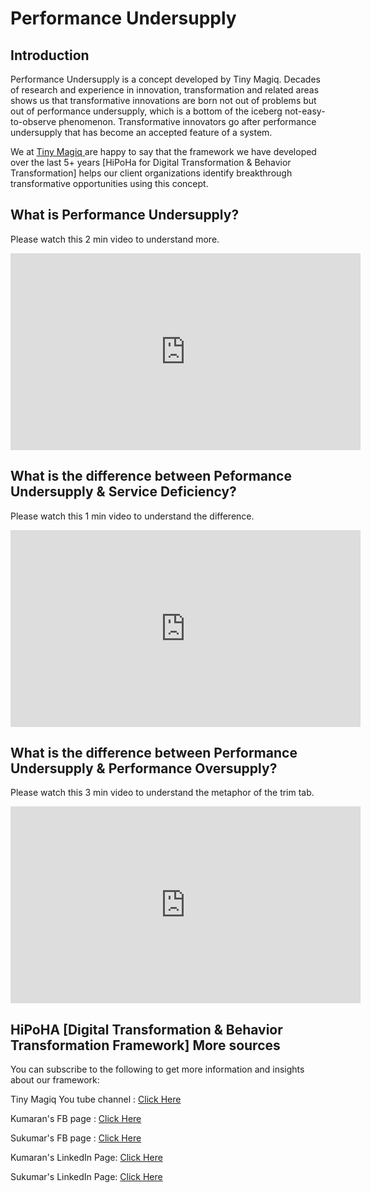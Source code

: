 # Performance Undersupply

## Introduction

Performance Undersupply is a concept developed by Tiny Magiq. Decades of research and experience in innovation, transformation and related areas shows us that transformative innovations are born not out of problems but out of performance undersupply, which is a bottom of the iceberg not-easy-to-observe phenomenon. Transformative innovators go after performance undersupply that has become an accepted feature of a system. 
 
We at <a href="https://tinymagiq.com"> Tiny Magiq </a> are happy to say that the framework we have developed over the last 5+ years [HiPoHa for Digital Transformation & Behavior Transformation] helps our client organizations identify breakthrough transformative opportunities using this concept.

## What is Performance Undersupply? 

Please watch this 2 min video to understand more. 

<iframe width="560" height="315" src="https://www.youtube.com/embed/ElfHuM08dUI" frameborder="0" allow="accelerometer; autoplay; encrypted-media; gyroscope; picture-in-picture" allowfullscreen></iframe>


## What is the difference between Peformance Undersupply & Service Deficiency? 

Please watch this 1 min video to understand the difference. 

<iframe width="560" height="315" src="https://www.youtube.com/embed/QkKR7-zps0E" frameborder="0" allow="accelerometer; autoplay; encrypted-media; gyroscope; picture-in-picture" allowfullscreen></iframe>

## What is the difference between Performance Undersupply & Performance Oversupply? 

Please watch this 3 min video to understand the metaphor of the trim tab. 

<iframe width="560" height="315" src="https://www.youtube.com/embed/9bFdESA2sbY" frameborder="0" allow="accelerometer; autoplay; encrypted-media; gyroscope; picture-in-picture" allowfullscreen></iframe>


## HiPoHA [Digital Transformation & Behavior Transformation Framework] More sources
You can subscribe to the following to get more information and insights about our framework: 

Tiny Magiq You tube channel : <a href="https://www.youtube.com/c/TinyMagiq"> Click Here </a>

Kumaran's FB page : <a href="https://touch.facebook.com/kums72"> Click Here </a>

Sukumar's FB page : <a href="https://touch.facebook.com/sukumar"> Click Here </a>

Kumaran's LinkedIn Page:  <a href="https://in.linkedin.com/in/akumaran"> Click Here </a>

Sukumar's LinkedIn Page: <a href="https://in.linkedin.com/in/rajagopalsukumar"> Click Here </a>

